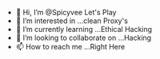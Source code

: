 - 👋 Hi, I’m @Spicyvee Let's Play
- 👀 I’m interested in ...clean Proxy's
- 🌱 I’m currently learning ...Ethical Hacking
- 💞️ I’m looking to collaborate on ...Hacking
- 📫 How to reach me ...Right Here

<!---
Spicyvee/Spicyvee is a ✨ special ✨ repository because its `README.md` (this file) appears on your GitHub profile.
You can click the Preview link to take a look at your changes.
--->
